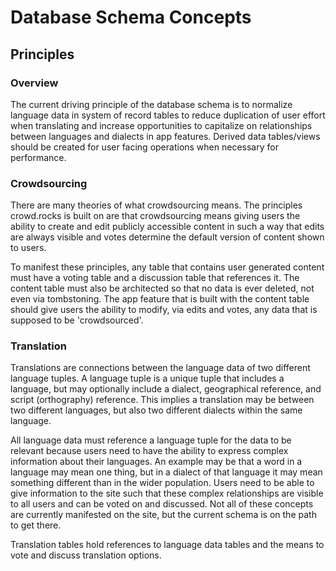 # Database Schema Concepts

## Principles

### Overview

The current driving principle of the database schema is to normalize language data in system of record tables to reduce duplication of user effort when translating and increase opportunities to capitalize on relationships between languages and dialects in app features. Derived data tables/views should be created for user facing operations when necessary for performance.

### Crowdsourcing

There are many theories of what crowdsourcing means. The principles crowd.rocks is built on are that crowdsourcing means giving users the ability to create and edit publicly accessible content in such a way that edits are always visible and votes determine the default version of content shown to users.

To manifest these principles, any table that contains user generated content must have a voting table and a discussion table that references it. The content table must also be architected so that no data is ever deleted, not even via tombstoning. The app feature that is built with the content table should give users the ability to modify, via edits and votes, any data that is supposed to be 'crowdsourced'.


### Translation

Translations are connections between the language data of two different language tuples. A language tuple is a unique tuple that includes a language, but may optionally include a dialect, geographical reference, and script (orthography) reference. This implies a translation may be between two different languages, but also two different dialects within the same language.

All language data must reference a language tuple for the data to be relevant because users need to have the ability to express complex information about their languages. An example may be that a word in a language may mean one thing, but in a dialect of that language it may mean something different than in the wider population. Users need to be able to give information to the site such that these complex relationships are visible to all users and can be voted on and discussed. Not all of these concepts are currently manifested on the site, but the current schema is on the path to get there.

Translation tables hold references to language data tables and the means to vote and discuss translation options.
